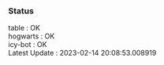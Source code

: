 ### Status


table : OK  
hogwarts : OK  
icy-bot : OK  
Latest Update : 2023-02-14 20:08:53.008919
